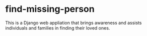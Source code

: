 # find-missing-person

This is a Django web appliation that brings awareness and assists individuals and families in finding their loved ones.
